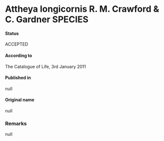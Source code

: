 Attheya longicornis R. M. Crawford & C. Gardner SPECIES
=======

#### Status
ACCEPTED

#### According to
The Catalogue of Life, 3rd January 2011

#### Published in
null

#### Original name
null

### Remarks
null